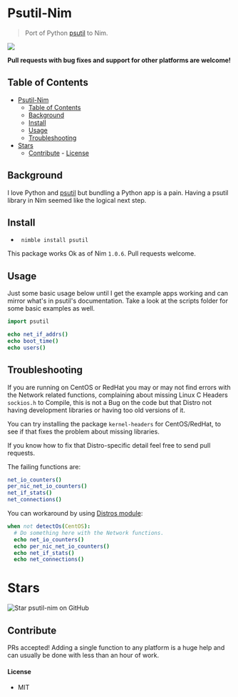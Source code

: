 # Psutil-Nim

> Port of Python [psutil](https://github.com/giampaolo/psutil) to Nim.

[![](http://github-actions.40ants.com/quantimnot/psutil-nim/matrix.svg?only=tests.tests,tests-devel)](https://github.com/quantimnot/psutil-nim/actions)

**Pull requests with bug fixes and support for other platforms are welcome!**


## Table of Contents

- [Psutil-Nim](#psutil-nim)
	- [Table of Contents](#table-of-contents)
	- [Background](#background)
	- [Install](#install)
	- [Usage](#usage)
	- [Troubleshooting](#troubleshooting)
- [Stars](#stars)
	- [Contribute](#contribute)
			- [License](#license)

## Background

I love Python and [psutil](https://github.com/giampaolo/psutil) but bundling a Python app is a pain.
Having a psutil library in Nim seemed like the logical next step.

## Install

- ` nimble install psutil`

This package works Ok as of Nim `1.0.6`. Pull requests welcome.


## Usage

Just some basic usage below until I get the example apps working and can mirror
what's in psutil's documentation. Take a look at the scripts folder for some
basic examples as well.

```nim
import psutil

echo net_if_addrs()
echo boot_time()
echo users()
```


## Troubleshooting

If you are running on CentOS or RedHat you may or may not find errors with the Network related functions,
complaining about missing Linux C Headers `sockios.h` to Compile,
this is not a Bug on the code but that Distro not having development libraries or having too old versions of it.

You can try installing the package `kernel-headers` for CentOS/RedHat,
to see if that fixes the problem about missing libraries.

If you know how to fix that Distro-specific detail feel free to send pull requests.

The failing functions are:

```nim
net_io_counters()
per_nic_net_io_counters()
net_if_stats()
net_connections()
```

You can workaround by using [Distros module](https://nim-lang.org/docs/distros.html#Distribution):

```nim
when not detectOs(CentOS):
  # Do something here with the Network functions.
  echo net_io_counters()
  echo per_nic_net_io_counters()
  echo net_if_stats()
  echo net_connections()
```


# Stars

![Star psutil-nim on GitHub](https://starchart.cc/juancarlospaco/psutil-nim.svg "Star psutil-nim on GitHub!")


## Contribute

PRs accepted! Adding a single function to any platform is a huge help and can usually be done with less than an hour of work.

#### License

- MIT
